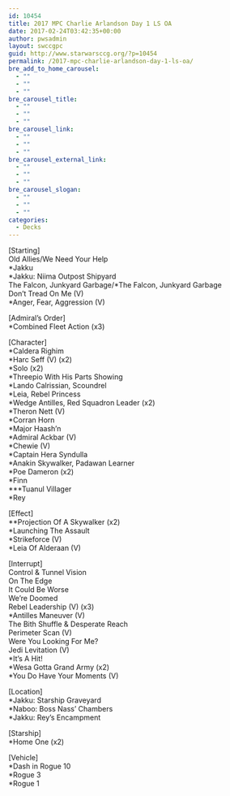 ```yaml
---
id: 10454
title: 2017 MPC Charlie Arlandson Day 1 LS OA
date: 2017-02-24T03:42:35+00:00
author: pwsadmin
layout: swccgpc
guid: http://www.starwarsccg.org/?p=10454
permalink: /2017-mpc-charlie-arlandson-day-1-ls-oa/
bre_add_to_home_carousel:
  - ""
  - ""
  - ""
bre_carousel_title:
  - ""
  - ""
  - ""
bre_carousel_link:
  - ""
  - ""
  - ""
bre_carousel_external_link:
  - ""
  - ""
  - ""
bre_carousel_slogan:
  - ""
  - ""
  - ""
categories:
  - Decks
---
```

[Starting]  
Old Allies/We Need Your Help  
*Jakku  
*Jakku: Niima Outpost Shipyard  
The Falcon, Junkyard Garbage/*The Falcon, Junkyard Garbage  
Don&#8217;t Tread On Me (V)  
*Anger, Fear, Aggression (V)

[Admiral&#8217;s Order]  
*Combined Fleet Action (x3)

[Character]  
*Caldera Righim  
*Harc Seff (V) (x2)  
*Solo (x2)  
*Threepio With His Parts Showing  
*Lando Calrissian, Scoundrel  
*Leia, Rebel Princess  
*Wedge Antilles, Red Squadron Leader (x2)  
*Theron Nett (V)  
*Corran Horn  
*Major Haash&#8217;n  
*Admiral Ackbar (V)  
*Chewie (V)  
*Captain Hera Syndulla  
*Anakin Skywalker, Padawan Learner  
*Poe Dameron (x2)  
*Finn  
\***Tuanul Villager  
*Rey

[Effect]  
**Projection Of A Skywalker (x2)  
*Launching The Assault  
*Strikeforce (V)  
*Leia Of Alderaan (V)

[Interrupt]  
Control & Tunnel Vision  
On The Edge  
It Could Be Worse  
We&#8217;re Doomed  
Rebel Leadership (V) (x3)  
*Antilles Maneuver (V)  
The Bith Shuffle & Desperate Reach  
Perimeter Scan (V)  
Were You Looking For Me?  
Jedi Levitation (V)  
*It&#8217;s A Hit!  
*Wesa Gotta Grand Army (x2)  
*You Do Have Your Moments (V)

[Location]  
*Jakku: Starship Graveyard  
*Naboo: Boss Nass&#8217; Chambers  
*Jakku: Rey&#8217;s Encampment

[Starship]  
*Home One (x2)

[Vehicle]  
*Dash in Rogue 10  
*Rogue 3  
*Rogue 1